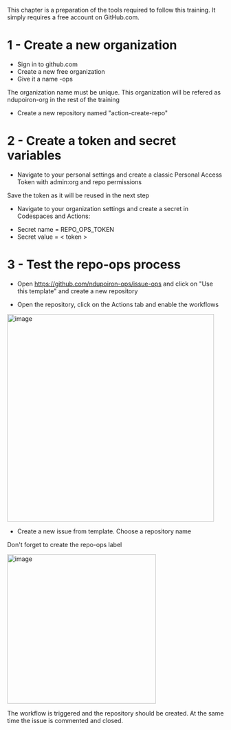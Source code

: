 This chapter is a preparation of the tools required to follow this training.
It simply requires a free account on GitHub.com.

# 1 - Create a new organization

* Sign in to github.com
* Create a new free organization
* Give it a name <username>-ops
 
 The organization name must be unique. 
 This organization will be refered as ndupoiron-org in the rest of the training
 
* Create a new repository named "action-create-repo"

# 2 - Create a token and secret variables
 
* Navigate to your personal settings and create a classic Personal Access Token with admin:org and repo permissions

 Save the token as it will be reused in the next step
 
* Navigate to your organization settings and create a secret in Codespaces and Actions:
 
 - Secret name = REPO_OPS_TOKEN
 - Secret value = < token >

# 3 - Test the repo-ops process

* Open https://github.com/ndupoiron-ops/issue-ops and click on "Use this template" and create a new repository
 
* Open the repository, click on the Actions tab and enable the workflows
 
 <img width="481" alt="image" src="https://github.com/ndupoiron-ops/issue-ops/assets/123163496/4cafc352-cb66-409a-bf9c-0f7d1d0b1a87">

* Create a new issue from template. Choose a repository name

 Don't forget to create the repo-ops label
 
 <img width="346" alt="image" src="https://github.com/ndupoiron-ops/issue-ops/assets/123163496/af63f298-7bdd-4e37-baf6-221bdea78dfe">

The workflow is triggered and the repository should be created.
At the same time the issue is commented and closed.
 
 
